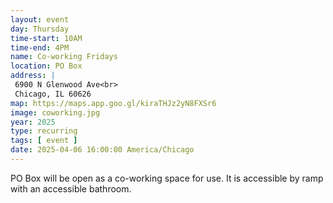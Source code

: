 ```yaml
---
layout: event
day: Thursday
time-start: 10AM
time-end: 4PM
name: Co-working Fridays
location: PO Box
address: |
 6900 N Glenwood Ave<br>
 Chicago, IL 60626
map: https://maps.app.goo.gl/kiraTHJz2yN8FXSr6
image: coworking.jpg
year: 2025
type: recurring
tags: [ event ]
date: 2025-04-06 16:00:00 America/Chicago
---
```

PO Box will be open as a co-working space for use. It is accessible by ramp with an accessible bathroom.